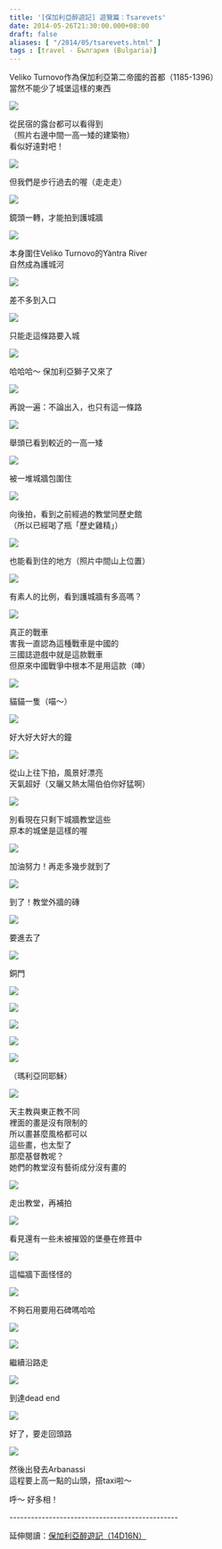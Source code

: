```yaml
---
title: '[保加利亞醉遊記] 遊覽篇：Tsarevets'
date: 2014-05-26T21:30:00.000+08:00
draft: false
aliases: [ "/2014/05/tsarevets.html" ]
tags : [travel - България (Bulgaria)]
---
```


Veliko Turnovo作為保加利亞第二帝國的首都（1185-1396）  
當然不能少了城堡這樣的東西  

![](/images/bulgaria8f1.jpg)

從民宿的露台都可以看得到  
（照片右邊中間一高一矮的建築物）  
看似好遠對吧！  

![](/images/bulgaria8f2.jpg)

但我們是步行過去的喔（走走走）  

![](/images/bulgaria8f3.jpg)

鏡頭一轉，才能拍到護城牆  

![](/images/bulgaria8f4.jpg)

本身圍住Veliko Turnovo的Yàntra River  
自然成為護城河  

![](/images/bulgaria8f5.jpg)

差不多到入口  

![](/images/bulgaria8f6.jpg)

只能走這條路要入城  

![](/images/bulgaria8f7.jpg)

哈哈哈～ 保加利亞獅子又來了  

![](/images/bulgaria8f8.jpg)

再說一遍：不論出入，也只有這一條路  

![](/images/bulgaria8f9.jpg)

舉頭已看到較近的一高一矮  

![](/images/bulgaria8f10.jpg)

被一堆城牆包圍住  

![](/images/bulgaria8f11.jpg)

向後拍，看到之前經過的教堂同歷史館  
（所以已經喝了瓶「歷史雞精」）  

![](/images/bulgaria8f12.jpg)

也能看到住的地方（照片中間山上位置）  

![](/images/bulgaria8f13.jpg)

有素人的比例，看到護城牆有多高嗎？  

![](/images/bulgaria8f14.jpg)

真正的戰車  
害我一直認為這種戰車是中國的  
三國誌遊戲中就是這款戰車  
但原來中國戰爭中根本不是用這款（唓）  

![](/images/bulgaria8f15.jpg)

貓貓一隻（喵～）  

![](/images/bulgaria8f16.jpg)

好大好大好大的鐘  

![](/images/bulgaria8f17.jpg)

從山上往下拍，風景好漂亮  
天氣超好（又曬又熱太陽伯伯你好猛啊）  

![](/images/bulgaria8f18.jpg)

別看現在只剩下城牆教堂這些  
原本的城堡是這樣的喔  

![](/images/bulgaria8f19.jpg)

加油努力！再走多幾步就到了  

![](/images/bulgaria8f20.jpg)

到了！教堂外牆的磚  

![](/images/bulgaria8f21.jpg)

要進去了  

![](/images/bulgaria8f22.jpg)

銅門  

![](/images/bulgaria8f23.jpg)

  
  

![](/images/bulgaria8f24.jpg)

  
  

![](/images/bulgaria8f25.jpg)

  
  

![](/images/bulgaria8f26.jpg)

  
  

![](/images/bulgaria8f27.jpg)

（瑪利亞同耶穌）  

![](/images/bulgaria8f28.jpg)

天主教與東正教不同  
裡面的畫是沒有限制的  
所以畫甚麼風格都可以  
這些畫，也太型了  
那麼基督教呢？  
她們的教堂沒有藝術成分沒有畫的  

![](/images/bulgaria8f29.jpg)

走出教堂，再補拍  

![](/images/bulgaria8f30.jpg)

看見還有一些未被摧毀的堡壘在修葺中  

![](/images/bulgaria8f31.jpg)

這幅牆下面怪怪的  

![](/images/bulgaria8f32.jpg)

不夠石用要用石碑嗎哈哈  

![](/images/bulgaria8f33.jpg)

  
  

![](/images/bulgaria8f34.jpg)

繼續沿路走  

![](/images/bulgaria8f35.jpg)

到達dead end  

![](/images/bulgaria8f36.jpg)

好了，要走回頭路  

![](/images/bulgaria8f37.jpg)

然後出發去Arbanassi  
這程要上高一點的山頭，搭taxi啦～  
  
呼～ 好多相！  
  
\-----------------------------------------------  
  
延伸閱讀：[保加利亞醉遊記（14D16N）](https://hidie.net/bulgaria14d16n/)
